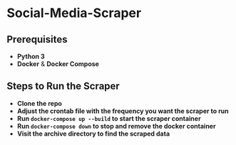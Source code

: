# Social-Media-Scraper

## Prerequisites
- **Python 3**
- **Docker** & **Docker Compose**

## Steps to Run the Scraper
- **Clone the repo**
- **Adjust the crontab file with the frequency you want the scraper to run**
- **Run `docker-compose up --build` to start the scraper container**
- **Run `docker-compose down` to stop and remove the docker container**
- **Visit the archive directory to find the scraped data**

